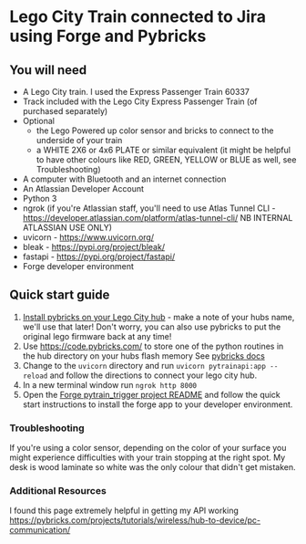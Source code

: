 # Lego City Train connected to Jira using Forge and Pybricks

## You will need

* A Lego City train. I used the Express Passenger Train 60337
* Track included with the Lego City Express Passenger Train (of purchased separately)
* Optional 
  * the Lego Powered up color sensor and bricks to connect to the underside of your train
  * a WHITE 2X6 or 4x6 PLATE or similar equivalent (it might be helpful to have other colours like RED, GREEN, YELLOW or BLUE as well, see Troubleshooting)
* A computer with Bluetooth and an internet connection
* An Atlassian Developer Account
* Python 3
* ngrok (if you're Atlassian staff, you'll need to use Atlas Tunnel CLI - https://developer.atlassian.com/platform/atlas-tunnel-cli/ NB INTERNAL ATLASSIAN USE ONLY)
* uvicorn - https://www.uvicorn.org/
* bleak - https://pypi.org/project/bleak/
* fastapi - https://pypi.org/project/fastapi/
* Forge developer environment

## Quick start guide

1. [Install pybricks on your Lego City hub](https://pybricks.com/install/) - make a note of your hubs name, we'll use that later! Don't worry, you can also use pybricks to put the original lego firmware back at any time!
1. Use https://code.pybricks.com/ to store one of the python routines in the hub directory on your hubs flash memory See [pybricks docs](https://pybricks.com/install/technic-boost-city/#saving-a-program-on-the-hub)
1. Change to the `uvicorn` directory and run ```uvicorn pytrainapi:app --reload``` and follow the directions to connect your lego city hub. 
1. In a new terminal window run ```ngrok http 8000```
1. Open the [Forge pytrain_trigger project README](/Forge/pytrain_trigger/README.md) and follow the quick start instructions to install the forge app to your developer environment. 

### Troubleshooting

If you're using a color sensor, depending on the color of your surface you might experience difficulties with your train stopping at the right spot. My desk is wood laminate so white was the only colour that didn't get mistaken. 

### Additional Resources

I found this page extremely helpful in getting my API working
https://pybricks.com/projects/tutorials/wireless/hub-to-device/pc-communication/